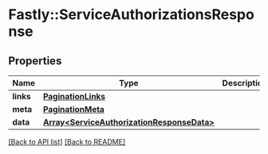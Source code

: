 # Fastly::ServiceAuthorizationsResponse

## Properties

| Name | Type | Description | Notes |
| ---- | ---- | ----------- | ----- |
| **links** | [**PaginationLinks**](PaginationLinks.md) |  | [optional] |
| **meta** | [**PaginationMeta**](PaginationMeta.md) |  | [optional] |
| **data** | [**Array&lt;ServiceAuthorizationResponseData&gt;**](ServiceAuthorizationResponseData.md) |  | [optional] |

[[Back to API list]](../../README.md#endpoints) [[Back to README]](../../README.md)

